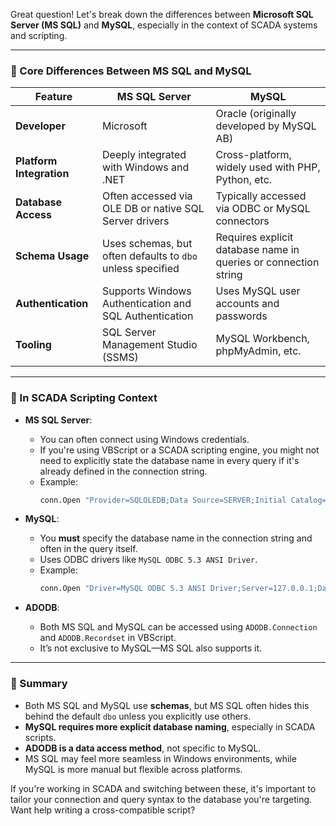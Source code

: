 Great question! Let's break down the differences between **Microsoft SQL Server (MS SQL)** and **MySQL**, especially in the context of SCADA systems and scripting.

---

### 🧠 Core Differences Between MS SQL and MySQL

| Feature | **MS SQL Server** | **MySQL** |
|--------|-------------------|-----------|
| **Developer** | Microsoft | Oracle (originally developed by MySQL AB) |
| **Platform Integration** | Deeply integrated with Windows and .NET | Cross-platform, widely used with PHP, Python, etc. |
| **Database Access** | Often accessed via OLE DB or native SQL Server drivers | Typically accessed via ODBC or MySQL connectors |
| **Schema Usage** | Uses schemas, but often defaults to `dbo` unless specified | Requires explicit database name in queries or connection string |
| **Authentication** | Supports Windows Authentication and SQL Authentication | Uses MySQL user accounts and passwords |
| **Tooling** | SQL Server Management Studio (SSMS) | MySQL Workbench, phpMyAdmin, etc. |

---

### 🔧 In SCADA Scripting Context

- **MS SQL Server**:
  - You can often connect using Windows credentials.
  - If you're using VBScript or a SCADA scripting engine, you might not need to explicitly state the database name in every query if it's already defined in the connection string.
  - Example:  
    ```vb
    conn.Open "Provider=SQLOLEDB;Data Source=SERVER;Initial Catalog=MyDB;Integrated Security=SSPI;"
    ```

- **MySQL**:
  - You **must** specify the database name in the connection string and often in the query itself.
  - Uses ODBC drivers like `MySQL ODBC 5.3 ANSI Driver`.
  - Example:  
    ```vb
    conn.Open "Driver=MySQL ODBC 5.3 ANSI Driver;Server=127.0.0.1;Database=cimondb;User=cimondb;Password=xxx;"
    ```

- **ADODB**:
  - Both MS SQL and MySQL can be accessed using `ADODB.Connection` and `ADODB.Recordset` in VBScript.
  - It’s not exclusive to MySQL—MS SQL also supports it.

---

### 🧩 Summary

- Both MS SQL and MySQL use **schemas**, but MS SQL often hides this behind the default `dbo` unless you explicitly use others.
- **MySQL requires more explicit database naming**, especially in SCADA scripts.
- **ADODB is a data access method**, not specific to MySQL.
- MS SQL may feel more seamless in Windows environments, while MySQL is more manual but flexible across platforms.

If you're working in SCADA and switching between these, it's important to tailor your connection and query syntax to the database you're targeting. Want help writing a cross-compatible script?